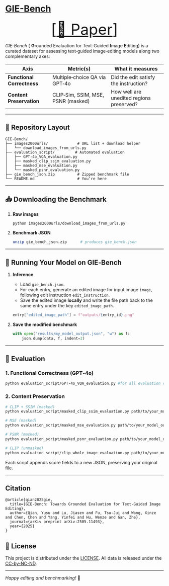 # [GIE-Bench](https://arxiv.org/pdf/2505.11493)

<font size=7><div align='center' > [[📖 Paper](https://arxiv.org/pdf/2505.11493)]  </div></font>

*GIE‑Bench* ( **G**rounded Evaluation for Text-Guided **I**mage **E**diting) is a curated dataset for assessing text‑guided image‑editing models along two complementary axes:

| Axis                          | Metric(s)                                | What it measures                                                |
| ----------------------------- | ---------------------------------------- | -------------------------------------------------------------- |
| **Functional Correctness**    | Multiple‑choice QA via GPT‑4o            | Did the edit satisfy the instruction?                          |
| **Content Preservation**      | CLIP‑Sim, SSIM, MSE, PSNR (masked)       | How well are unedited regions preserved?                       |


---

## 📂 Repository Layout
```
GIE‑Bench/
├── images2000urls/             # URL list + download helper
│   └── download_images_from_urls.py
├── evaluation_script/         # Automated evaluation
│   ├── GPT‑4o_VQA_evaluation.py
│   ├── masked_clip_ssim_evaluation.py
│   ├── masked_mse_evaluation.py
│   └── masked_psnr_evaluation.py
├── gie_bench_json.zip          # Zipped benchmark file 
└── README.md                   # You’re here
```

---


## 📥 Downloading the Benchmark

1. **Raw images**

   ```bash
   python images2000urls/download_images_from_urls.py 
   ```

2. **Benchmark JSON**

   ```bash
   unzip gie_bench_json.zip      # produces gie_bench.json
   ```

---

## 🚀 Running Your Model on GIE‑Bench

1. **Inference**

   - Load `gie_bench.json`.
   - For each entry, generate an edited image for input image `image`, following edit instruction `edit_instruction`.
   - Save the edited image **locally** and write the file path back to the same entry under the key `edited_image_path`.

   ```python
   entry["edited_image_path"] = f"outputs/{entry_id}.png"
   ```

2. **Save the modified benchmark**

   ```python
   with open("results/my_model_output.json", "w") as f:
       json.dump(data, f, indent=2)
   ```

---

## 🧪 Evaluation

### 1. Functional Correctness (GPT‑4o)

```bash
python evaluation_script/GPT-4o_VQA_evaluation.py #for all evaluation code, you will need to modify outout file path to yours
```

### 2. Content Preservation

```bash
# CLIP + SSIM (masked)
python evaluation_script/masked_clip_ssim_evaluation.py path/to/your_model_output.json

# MSE (masked)
python evaluation_script/masked_mse_evaluation.py path/to/your_model_output.json

# PSNR (masked)
python evaluation_script/masked_psnr_evaluation.py path/to/your_model_output.json

# CLIP (unmasked)
python evaluation_script/clip_whole_image_evaluation.py path/to/your_model_output.json
```

Each script appends score fields to a new JSON, preserving your original file.

---

## Citation
```
@article{qian2025gie,
  title={GIE-Bench: Towards Grounded Evaluation for Text-Guided Image Editing},
  author={Qian, Yusu and Lu, Jiasen and Fu, Tsu-Jui and Wang, Xinze and Chen, Chen and Yang, Yinfei and Hu, Wenze and Gan, Zhe},
  journal={arXiv preprint arXiv:2505.11493},
  year={2025}
}
```

## 📄 License

This project is distributed under the [LICENSE](LICENSE). All data is released under the [CC-by-NC-ND](LICENSE_DATA).

---

*Happy editing and benchmarking!* 🎨
